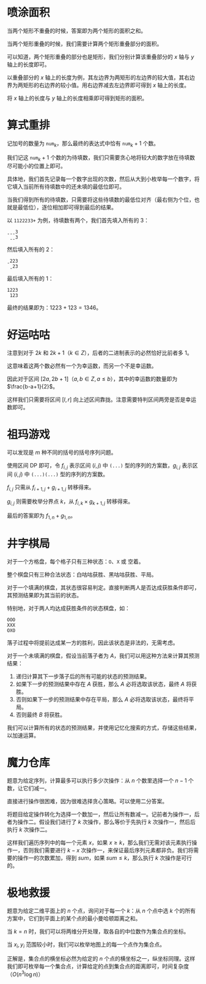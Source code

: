 # 喷涂面积

当两个矩形不重叠的时候，答案即为两个矩形的面积之和。

当两个矩形重叠的时候，我们需要计算两个矩形重叠部分的面积。

可以知道，两个矩形重叠的部分也是矩形，我们分别计算该重叠部分的 $x$ 轴与 $y$ 轴上的长度即可。

以重叠部分的 $x$ 轴上的长度为例，其左边界为两矩形的左边界的较大值，其右边界为两矩形的右边界的较小值。用右边界减去左边界即可得到 $x$ 轴上的长度。

将 $x$ 轴上的长度与 $y$ 轴上的长度相乘即可得到矩形的面积。

# 算式重排

记加号的数量为 $\texttt{num}_k$，那么最终的表达式中恰有 $\texttt{num}_k+1$ 个数。

我们记这 $\texttt{num}_k+1$ 个数的为待填数，我们只需要贪心地将较大的数字放在待填数尽可能小的位置上即可。

具体地，我们首先记录每一个数字出现的次数，然后从大到小枚举每一个数字，将它填入当前所有待填数中的还未填的最低位即可。

当我们得到所有的待填数，只需要将这些待填数的最低位对齐（最右侧为个位，也就是最低位），逐位相加即可得到最后的结果。

以 `1122233+` 为例，待填数有两个，我们首先填入所有的 $3$：

```
ˍˍˍ3
 ˍˍ3
```

然后填入所有的 $2$：

```
ˍ223
 ˍ23
```

最后填入所有的 $1$：

```
1223
 123
```

最终的结果即为：$1223+123=1346$。

# 好运咕咕

注意到对于 $2k$ 和 $2k + 1$（$k\in Z$），后者的二进制表示的必然恰好比前者多 $1$。

这意味着这两个数必然有一个为幸运数，而另一个不是幸运数。

因此对于区间 $[2a,2b+1]$（$a,b \in Z,a \leq b$），其中的幸运数的数量即为 $\frac{b-a+1}{2}$。

这样我们只需要将区间 $[l,r]$ 向上述区间靠拢。注意需要特判区间两旁是否是幸运数即可。

# 祖玛游戏

可以发现是 $m$ 种不同的括号的括号序列问题。

使用区间 DP 即可，令 $f_{i,j}$ 表示区间 $(i,j)$ 中 `(...)` 型的序列的方案数，$g_{i,j}$ 表示区间 $(i,j)$ 中 `(...)(...)` 型的序列的方案数。

$f_{i,j}$ 只需从 $f_{i+1,j}+g_{i+1,j}$ 转移得来。

$g_{i,j}$ 则需要枚举分界点 $k$，从 $f_{i,k} \times g_{k+1,j}$ 转移得来。

最后的答案即为 $f_{1,n}+g_{1,n}$。

# 井字棋局

对于一个方格盘，每个格子只有三种状态：`O`、`X` 或 空着。

整个棋盘只有三种合法状态：白咕咕获胜、黑咕咕获胜、平局。

对于一个填满的棋盘，其状态很容易判定。直接判断两人是否达成获胜条件即可，其预测结果即为其当前的状态。

特别地，对于两人均达成获胜条件的状态棋盘，如：

```
OOO
XXX
OXO
```

落子过程中将提前达成某一方的胜利，因此该状态是非法的，无需考虑。

对于一个未填满的棋盘，假设当前落子者为 $A$，我们可以用这种方法来计算其预测结果：

1. 递归计算其下一步落子后的所有可能的状态的预测结果。
2. 如果下一步的预测结果中存在 $A$ 获胜，那么 $A$ 必将选取该状态，最终 $A$ 将获胜。
3. 否则如果下一步的预测结果中存在平局，那么 $A$ 必将选取该状态，最终将平局。
4. 否则最终 $B$ 将获胜。

我们可以计算所有的状态的预测结果，并使用记忆化搜索的方式，存储这些结果，以加速运算。

# 魔力仓库

题意为给定序列，计算最多可以执行多少次操作：从 $n$ 个数里选择一个 $n-1$ 个数，让它们减一。

直接进行操作很困难，因为很难选择贪心策略。可以使用二分答案。

将题目给定操作转化为选择一个数加一，然后让所有数减一。记前者为操作一，后者为操作二。假设我们进行了 $k$ 次操作，那么等价于先执行 $k$ 次操作一，然后后执行 $k$ 次操作二。

这样我们遍历序列中的每一个元素 $x$，如果 $x \geq k$，那么我们无需对该元素执行操作一，否则我们需要进行 $k-x$ 次操作一，来保证最后序列元素都非负。我们将需要的操作一的次数累加，得到 $sum$，如果 $sum \leq k$，那么执行 $k$ 次操作是可行的。

# 极地救援

题意为给定二维平面上的 $n$ 个点，询问对于每一个 $k$：从 $n$ 个点中选 $k$ 个的所有方案中，它们到平面上的某个点的最小曼哈顿距离之和。

当 $k=n$ 时，我们可以将两维分开处理，取各自的中位数作为集合点的坐标。

当 $x_i,y_i$ 范围较小时，我们可以枚举地图上的每一个点作为集合点。

正解是，集合点的横坐标必然为给定的 $n$ 个点的横坐标之一，纵坐标同理。这样我们即可枚举每一个集合点，计算给定的点到集合点的距离即可，时间复杂度（$O(n^3 \log n)$）

